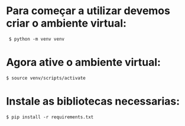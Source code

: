 # Para começar a utilizar devemos criar o ambiente virtual:

```
 $ python -m venv venv
```

# Agora ative o ambiente virtual:
```
$ source venv/scripts/activate
```
# Instale as bibliotecas necessarias:
```
$ pip install -r requirements.txt
```


 
